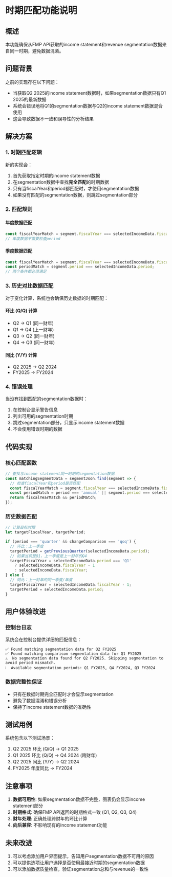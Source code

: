 # 时期匹配功能说明

## 概述

本功能确保从FMP API获取的income statement和revenue segmentation数据来自同一时期，避免数据混淆。

## 问题背景

之前的实现存在以下问题：
- 当获取Q2 2025的income statement数据时，如果segmentation数据只有Q1 2025的最新数据
- 系统会错误地将Q1的segmentation数据与Q2的income statement数据混合使用
- 这会导致数据不一致和误导性的分析结果

## 解决方案

### 1. 时期匹配逻辑

新的实现会：
1. 首先获取指定时期的income statement数据
2. 在segmentation数据中查找**完全匹配**的时期数据
3. 只有当fiscalYear和period都匹配时，才使用segmentation数据
4. 如果没有匹配的segmentation数据，则跳过segmentation部分

### 2. 匹配规则

#### 年度数据匹配
```javascript
const fiscalYearMatch = segment.fiscalYear === selectedIncomeData.fiscalYear;
// 年度数据不需要检查period
```

#### 季度数据匹配
```javascript
const fiscalYearMatch = segment.fiscalYear === selectedIncomeData.fiscalYear;
const periodMatch = segment.period === selectedIncomeData.period;
// 两个条件都必须满足
```

### 3. 历史对比数据匹配

对于变化计算，系统也会确保历史数据的时期匹配：

#### 环比 (Q/Q) 计算
- Q2 → Q1 (同一财年)
- Q1 → Q4 (上一财年)
- Q3 → Q2 (同一财年)
- Q4 → Q3 (同一财年)

#### 同比 (Y/Y) 计算
- Q2 2025 → Q2 2024
- FY2025 → FY2024

### 4. 错误处理

当没有找到匹配的segmentation数据时：
1. 在控制台显示警告信息
2. 列出可用的segmentation时期
3. 跳过segmentation部分，只显示income statement数据
4. 不会使用错误时期的数据

## 代码实现

### 核心匹配函数

```javascript
// 查找与income statement同一时期的segmentation数据
const matchingSegmentData = segmentJson.find(segment => {
  // 检查fiscalYear和period是否匹配
  const fiscalYearMatch = segment.fiscalYear === selectedIncomeData.fiscalYear;
  const periodMatch = period === 'annual' || segment.period === selectedIncomeData.period;
  return fiscalYearMatch && periodMatch;
});
```

### 历史数据匹配

```javascript
// 计算目标时期
let targetFiscalYear, targetPeriod;

if (period === 'quarter' && changeComparison === 'qoq') {
  // 环比：上一季度
  targetPeriod = getPreviousQuarter(selectedIncomeData.period);
  // 如果当前是Q1，上一季度是上一财年的Q4
  targetFiscalYear = selectedIncomeData.period === 'Q1' 
    ? selectedIncomeData.fiscalYear - 1 
    : selectedIncomeData.fiscalYear;
} else {
  // 同比：上一财年的同一季度/年度
  targetFiscalYear = selectedIncomeData.fiscalYear - 1;
  targetPeriod = selectedIncomeData.period;
}
```

## 用户体验改进

### 控制台日志

系统会在控制台提供详细的匹配信息：

```
✅ Found matching segmentation data for Q2 FY2025
✅ Found matching comparison segmentation data for Q1 FY2025
⚠️  No segmentation data found for Q2 FY2025. Skipping segmentation to avoid period mismatch.
ℹ️  Available segmentation periods: Q1 FY2025, Q4 FY2024, Q3 FY2024
```

### 数据完整性保证

- 只有在数据时期完全匹配时才会显示segmentation
- 避免了数据混淆和错误分析
- 保持了income statement数据的准确性

## 测试用例

系统包含以下测试场景：
1. Q2 2025 环比 (Q/Q) → Q1 2025
2. Q1 2025 环比 (Q/Q) → Q4 2024 (跨财年)
3. Q2 2025 同比 (Y/Y) → Q2 2024
4. FY2025 年度同比 → FY2024

## 注意事项

1. **数据可用性**: 如果segmentation数据不完整，图表仍会显示income statement部分
2. **时期格式**: 确保FMP API返回的时期格式一致 (Q1, Q2, Q3, Q4)
3. **财年处理**: 正确处理跨财年的环比计算
4. **向后兼容**: 不影响现有的income statement功能

## 未来改进

1. 可以考虑添加用户界面提示，告知用户segmentation数据不可用的原因
2. 可以提供选项让用户选择是否使用最接近时期的segmentation数据
3. 可以添加数据质量检查，验证segmentation总和与revenue的一致性
